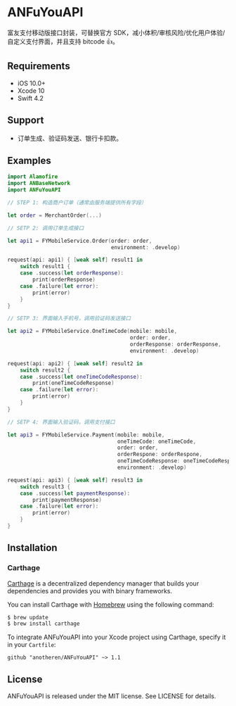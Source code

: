 # ANFuYouAPI
富友支付移动版接口封装，可替换官方 SDK，减小体积/审核风险/优化用户体验/自定义支付界面，并且支持 bitcode 👍。

## Requirements

* iOS 10.0+
* Xcode 10
* Swift 4.2

## Support

* 订单生成、验证码发送、银行卡扣款。

## Examples

```swift
import Alamofire
import ANBaseNetwork
import ANFuYouAPI

// STEP 1: 构造商户订单（通常由服务端提供所有字段）

let order = MerchantOrder(...)

// SETP 2: 调用订单生成接口

let api1 = FYMobileService.Order(order: order, 
                                 environment: .develop)

request(api: api1) { [weak self] result1 in
    switch result1 {
    case .success(let orderResponse):
        print(orderResponse)
    case .failure(let error):
        print(error)
    }
}

// SETP 3: 界面输入手机号，调用验证码发送接口

let api2 = FYMobileService.OneTimeCode(mobile: mobile, 
                                       order: order, 
                                       orderResponse: orderResponse, 
                                       environment: .develop)

request(api: api2) { [weak self] result2 in
    switch result2 {
    case .success(let oneTimeCodeResponse):
        print(oneTimeCodeResponse)
    case .failure(let error):
        print(error)
    }
}

// SETP 4: 界面输入验证码，调用支付接口

let api3 = FYMobileService.Payment(mobile: mobile, 
                                   oneTimeCode: oneTimeCode, 
                                   order: order, 
                                   orderRespone: orderRespone, 
                                   oneTimeCodeResponse: oneTimeCodeResponse, 
                                   environment: .develop)

request(api: api3) { [weak self] result3 in
    switch result3 {
    case .success(let paymentResponse):
        print(paymentResponse)
    case .failure(let error):
        print(error)
    }
}
```

## Installation

### Carthage

[Carthage](https://github.com/Carthage/Carthage) is a decentralized dependency manager that builds your dependencies and provides you with binary frameworks.

You can install Carthage with [Homebrew](http://brew.sh/) using the following command:

```bash
$ brew update
$ brew install carthage
```

To integrate ANFuYouAPI into your Xcode project using Carthage, specify it in your `Cartfile`:

```ogdl
github "anotheren/ANFuYouAPI" ~> 1.1
```

## License

ANFuYouAPI is released under the MIT license. See LICENSE for details.
